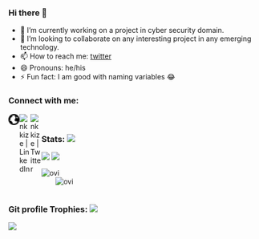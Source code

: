 ### Hi there 👋

- 🔭 I’m currently working on a project in cyber security domain.
- 👯 I’m looking to collaborate on any interesting project in any emerging technology. 
- 📫 How to reach me: [twitter]
- 😄 Pronouns: he/his
- ⚡ Fun fact: I am good with naming variables 😂

### Connect with me:

[<img align="left" alt="https://narender.is-a.dev" width="22px" src="https://raw.githubusercontent.com/iconic/open-iconic/master/svg/globe.svg" />][website]
[<img align="left" alt="nkkize | LinkedIn" width="22px" src="https://cdn.jsdelivr.net/npm/simple-icons@v3/icons/linkedin.svg" />][linkedin]
[<img align="left" alt="nkkize | Twitter" width="22px" src="https://cdn.jsdelivr.net/npm/simple-icons@v3/icons/twitter.svg" />][twitter]

<br />

### Stats: <img src="https://media.giphy.com/media/iY8CRBdQXODJSCERIr/giphy.gif" width="30px">
<img src = "https://github-readme-stats.vercel.app/api?username=nkkize&show_icons=true&theme=synthwave&line_height=33&count_private=true"> 
<img src = "https://github-readme-stats.vercel.app/api/top-langs/?username=nkkize&theme=synthwave">

<p><img align="left" src="https://github-readme-stats.vercel.app/api/top-langs?username=nkkize&show_icons=true&locale=en&layout=compact&theme=synthwave" alt="ovi" /></p>
<p>&nbsp;<img align="right" src="https://github-readme-stats.vercel.app/api?username=OvinduWijethunge&show_icons=true&locale=en&theme=synthwave" alt="ovi" width="410" /></p>
<br>

### Git profile Trophies: <img src="https://media.giphy.com/media/QaMcXSekUWx7aogAUr/giphy.gif" width="30" />
<img src="https://github-profile-trophy.vercel.app/?username=nkkize&theme=juicyfresh&no-bg=true" />

[Narender Kumar]: https://narender.is-a.dev
[website]: https://narender.is-a.dev
[linkedin]: https://www.linkedin.com/in/nkkize/
[twitter]: https://twitter.com/nkkize
